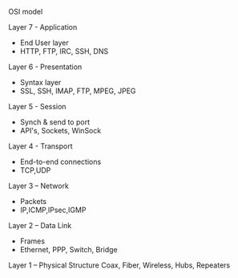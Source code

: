 OSI model

Layer 7 - Application                         
- End User layer
- HTTP, FTP, IRC, SSH, DNS

Layer 6 - Presentation
- Syntax layer
- SSL, SSH, IMAP, FTP, MPEG, JPEG

Layer 5 - Session
- Synch & send to port
- API's, Sockets, WinSock

Layer 4 - Transport
- End-to-end connections
- TCP,UDP

Layer 3 – Network
- Packets
- IP,ICMP,IPsec,IGMP

Layer 2 – Data Link 
- Frames
- Ethernet, PPP, Switch, Bridge

Layer 1 – Physical Structure
Coax, Fiber, Wireless, Hubs, Repeaters
